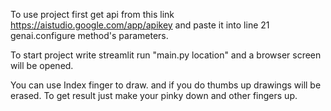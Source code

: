 To use project first get api from this link https://aistudio.google.com/app/apikey and paste it into line 21 genai.configure method's parameters.

To start project write streamlit run "main.py location" and a browser screen will be opened.

You can use Index finger to draw. and if you do thumbs up drawings will be erased. To get result just make your pinky down and other fingers up.
